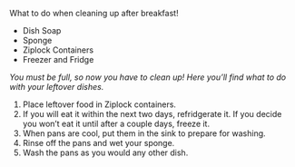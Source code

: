 <?xml version="1.0" encoding="utf-8"?><?workdir /Users/nicolekurka/Documents/Tech Editing & Style/Creating User Documentation/bfast/bfast/temp/pdf?><?workdir-uri file:/Users/nicolekurka/Documents/Tech%20Editing%20&%20Style/Creating%20User%20Documentation/bfast/bfast/temp/pdf/?><?path2project?><?path2project-uri ./?><topic xmlns:ditaarch="http://dita.oasis-open.org/architecture/2005/" xmlns:dita-ot="http://dita-ot.sourceforge.net/ns/201007/dita-ot" class="- topic/topic " ditaarch:DITAArchVersion="1.2" domains="(topic hi-d) (topic ut-d) (topic indexing-d) (topic hazard-d) (topic abbrev-d) (topic pr-d) (topic sw-d) (topic ui-d)" id="cleanup" xtrf="file:/Users/nicolekurka/Documents/Tech%20Editing%20&amp;%20Style/Creating%20User%20Documentation/bfast/bfast/cleanup.md" xtrc="topic:1;125:-1"><title class="- topic/title " xtrf="file:/Users/nicolekurka/Documents/Tech%20Editing%20&amp;%20Style/Creating%20User%20Documentation/bfast/bfast/cleanup.md" xtrc="title:1;125:-1">Cleanup</title><body class="- topic/body " xtrf="file:/Users/nicolekurka/Documents/Tech%20Editing%20&amp;%20Style/Creating%20User%20Documentation/bfast/bfast/cleanup.md" xtrc="body:1;125:-1"><p class="- topic/p " xtrf="file:/Users/nicolekurka/Documents/Tech%20Editing%20&amp;%20Style/Creating%20User%20Documentation/bfast/bfast/cleanup.md" xtrc="p:1;125:-1">What to do when cleaning up after breakfast!</p></body><topic class="- topic/topic " ditaarch:DITAArchVersion="1.2" domains="(topic hi-d) (topic ut-d) (topic indexing-d) (topic hazard-d) (topic abbrev-d) (topic pr-d) (topic sw-d) (topic ui-d)" id="what_you_need" xtrf="file:/Users/nicolekurka/Documents/Tech%20Editing%20&amp;%20Style/Creating%20User%20Documentation/bfast/bfast/cleanup.md" xtrc="topic:2;125:-1"><title class="- topic/title " xtrf="file:/Users/nicolekurka/Documents/Tech%20Editing%20&amp;%20Style/Creating%20User%20Documentation/bfast/bfast/cleanup.md" xtrc="title:2;125:-1">What You Need</title><body class="- topic/body " xtrf="file:/Users/nicolekurka/Documents/Tech%20Editing%20&amp;%20Style/Creating%20User%20Documentation/bfast/bfast/cleanup.md" xtrc="body:2;125:-1"><ul class="- topic/ul " xtrf="file:/Users/nicolekurka/Documents/Tech%20Editing%20&amp;%20Style/Creating%20User%20Documentation/bfast/bfast/cleanup.md" xtrc="ul:1;125:-1"><li class="- topic/li " xtrf="file:/Users/nicolekurka/Documents/Tech%20Editing%20&amp;%20Style/Creating%20User%20Documentation/bfast/bfast/cleanup.md" xtrc="li:1;125:-1">Dish Soap</li><li class="- topic/li " xtrf="file:/Users/nicolekurka/Documents/Tech%20Editing%20&amp;%20Style/Creating%20User%20Documentation/bfast/bfast/cleanup.md" xtrc="li:2;125:-1">Sponge</li><li class="- topic/li " xtrf="file:/Users/nicolekurka/Documents/Tech%20Editing%20&amp;%20Style/Creating%20User%20Documentation/bfast/bfast/cleanup.md" xtrc="li:3;125:-1">Ziplock Containers</li><li class="- topic/li " xtrf="file:/Users/nicolekurka/Documents/Tech%20Editing%20&amp;%20Style/Creating%20User%20Documentation/bfast/bfast/cleanup.md" xtrc="li:4;125:-1">Freezer and Fridge</li></ul></body></topic><topic class="- topic/topic " ditaarch:DITAArchVersion="1.2" domains="(topic hi-d) (topic ut-d) (topic indexing-d) (topic hazard-d) (topic abbrev-d) (topic pr-d) (topic sw-d) (topic ui-d)" id="what_to_do" xtrf="file:/Users/nicolekurka/Documents/Tech%20Editing%20&amp;%20Style/Creating%20User%20Documentation/bfast/bfast/cleanup.md" xtrc="topic:3;125:-1"><title class="- topic/title " xtrf="file:/Users/nicolekurka/Documents/Tech%20Editing%20&amp;%20Style/Creating%20User%20Documentation/bfast/bfast/cleanup.md" xtrc="title:3;125:-1">What to Do</title><body class="- topic/body " xtrf="file:/Users/nicolekurka/Documents/Tech%20Editing%20&amp;%20Style/Creating%20User%20Documentation/bfast/bfast/cleanup.md" xtrc="body:3;125:-1"><p class="- topic/p " xtrf="file:/Users/nicolekurka/Documents/Tech%20Editing%20&amp;%20Style/Creating%20User%20Documentation/bfast/bfast/cleanup.md" xtrc="p:2;125:-1"><i class="+ topic/ph hi-d/i " xtrf="file:/Users/nicolekurka/Documents/Tech%20Editing%20&amp;%20Style/Creating%20User%20Documentation/bfast/bfast/cleanup.md" xtrc="i:1;125:-1">You must be full, so now you have to clean up! Here you’ll find what to do with your leftover dishes.</i></p><ol class="- topic/ol " xtrf="file:/Users/nicolekurka/Documents/Tech%20Editing%20&amp;%20Style/Creating%20User%20Documentation/bfast/bfast/cleanup.md" xtrc="ol:1;125:-1"><li class="- topic/li " xtrf="file:/Users/nicolekurka/Documents/Tech%20Editing%20&amp;%20Style/Creating%20User%20Documentation/bfast/bfast/cleanup.md" xtrc="li:5;125:-1">Place leftover food in Ziplock containers.</li><li class="- topic/li " xtrf="file:/Users/nicolekurka/Documents/Tech%20Editing%20&amp;%20Style/Creating%20User%20Documentation/bfast/bfast/cleanup.md" xtrc="li:6;125:-1">If you will eat it within the next two days, refridgerate it. If you decide you won’t eat it until after a couple days, freeze it.</li><li class="- topic/li " xtrf="file:/Users/nicolekurka/Documents/Tech%20Editing%20&amp;%20Style/Creating%20User%20Documentation/bfast/bfast/cleanup.md" xtrc="li:7;125:-1">When pans are cool, put them in the sink to prepare for washing.</li><li class="- topic/li " xtrf="file:/Users/nicolekurka/Documents/Tech%20Editing%20&amp;%20Style/Creating%20User%20Documentation/bfast/bfast/cleanup.md" xtrc="li:8;125:-1">Rinse off the pans and wet your sponge.</li><li class="- topic/li " xtrf="file:/Users/nicolekurka/Documents/Tech%20Editing%20&amp;%20Style/Creating%20User%20Documentation/bfast/bfast/cleanup.md" xtrc="li:9;125:-1">Wash the pans as you would any other dish.</li></ol></body></topic></topic>